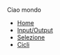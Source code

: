 Ciao mondo
<!-- docs/_sidebar.md -->

* [Home](/)
* [Input/Output](/1-input-output)
* [Selezione](/2-selezione)
* [Cicli](/3-cicli)